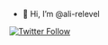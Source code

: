 - 👋 Hi, I’m @ali-relevel

[![Twitter Follow](https://img.shields.io/twitter/follow/aliarslanansari?style=social)](https://twitter.com/aliarslanansari)

<!---
ali-relevel/ali-relevel is a ✨ special ✨ repository because its `README.md` (this file) appears on your GitHub profile.
You can click the Preview link to take a look at your changes.
--->
